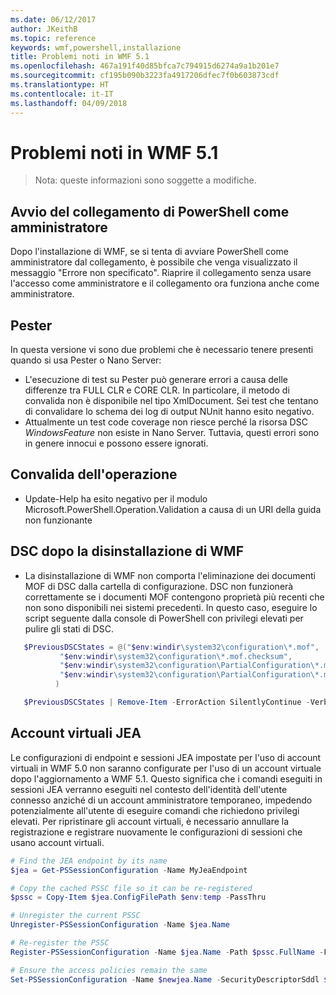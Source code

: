 ```yaml
---
ms.date: 06/12/2017
author: JKeithB
ms.topic: reference
keywords: wmf,powershell,installazione
title: Problemi noti in WMF 5.1
ms.openlocfilehash: 467a191f40d85bfca7c794915d6274a9a1b201e7
ms.sourcegitcommit: cf195b090b3223fa4917206dfec7f0b603873cdf
ms.translationtype: HT
ms.contentlocale: it-IT
ms.lasthandoff: 04/09/2018
---
```

# <a name="known-issues-in-wmf-51"></a>Problemi noti in WMF 5.1 #

> Nota: queste informazioni sono soggette a modifiche.

## <a name="starting-powershell-shortcut-as-administrator"></a>Avvio del collegamento di PowerShell come amministratore
Dopo l'installazione di WMF, se si tenta di avviare PowerShell come amministratore dal collegamento, è possibile che venga visualizzato il messaggio "Errore non specificato".
Riaprire il collegamento senza usare l'accesso come amministratore e il collegamento ora funziona anche come amministratore.

## <a name="pester"></a>Pester
In questa versione vi sono due problemi che è necessario tenere presenti quando si usa Pester o Nano Server:

* L'esecuzione di test su Pester può generare errori a causa delle differenze tra FULL CLR e CORE CLR. In particolare, il metodo di convalida non è disponibile nel tipo XmlDocument. Sei test che tentano di convalidare lo schema dei log di output NUnit hanno esito negativo.
* Attualmente un test code coverage non riesce perché la risorsa DSC *WindowsFeature* non esiste in Nano Server. Tuttavia, questi errori sono in genere innocui e possono essere ignorati.

## <a name="operation-validation"></a>Convalida dell'operazione

* Update-Help ha esito negativo per il modulo Microsoft.PowerShell.Operation.Validation a causa di un URI della guida non funzionante

## <a name="dsc-after-uninstall-wmf"></a>DSC dopo la disinstallazione di WMF
* La disinstallazione di WMF non comporta l'eliminazione dei documenti MOF di DSC dalla cartella di configurazione. DSC non funzionerà correttamente se i documenti MOF contengono proprietà più recenti che non sono disponibili nei sistemi precedenti. In questo caso, eseguire lo script seguente dalla console di PowerShell con privilegi elevati per pulire gli stati di DSC.
 ```powershell
    $PreviousDSCStates = @("$env:windir\system32\configuration\*.mof",
            "$env:windir\system32\configuration\*.mof.checksum",
            "$env:windir\system32\configuration\PartialConfiguration\*.mof",
            "$env:windir\system32\configuration\PartialConfiguration\*.mof.checksum"
           )

    $PreviousDSCStates | Remove-Item -ErrorAction SilentlyContinue -Verbose
 ```

## <a name="jea-virtual-accounts"></a>Account virtuali JEA
Le configurazioni di endpoint e sessioni JEA impostate per l'uso di account virtuali in WMF 5.0 non saranno configurate per l'uso di un account virtuale dopo l'aggiornamento a WMF 5.1.
Questo significa che i comandi eseguiti in sessioni JEA verranno eseguiti nel contesto dell'identità dell'utente connesso anziché di un account amministratore temporaneo, impedendo potenzialmente all'utente di eseguire comandi che richiedono privilegi elevati.
Per ripristinare gli account virtuali, è necessario annullare la registrazione e registrare nuovamente le configurazioni di sessioni che usano account virtuali.

```powershell
# Find the JEA endpoint by its name
$jea = Get-PSSessionConfiguration -Name MyJeaEndpoint

# Copy the cached PSSC file so it can be re-registered
$pssc = Copy-Item $jea.ConfigFilePath $env:temp -PassThru

# Unregister the current PSSC
Unregister-PSSessionConfiguration -Name $jea.Name

# Re-register the PSSC
Register-PSSessionConfiguration -Name $jea.Name -Path $pssc.FullName -Force

# Ensure the access policies remain the same
Set-PSSessionConfiguration -Name $newjea.Name -SecurityDescriptorSddl $jea.SecurityDescriptorSddl
```